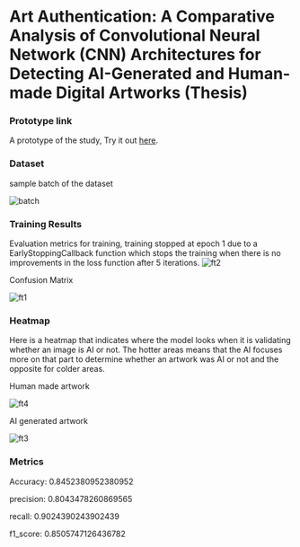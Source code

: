 ﻿# Art Authentication: A Comparative Analysis of Convolutional Neural Network (CNN) Architectures for Detecting AI-Generated and Human-made Digital Artworks (Thesis)

### Prototype link
A prototype of the study, Try it out [here](https://github.com/Hchama/ThesisPrototype).

### Dataset
sample batch of the dataset

![batch](https://github.com/user-attachments/assets/b3781c7a-b2ef-4b73-bff0-35980302e16c)

### Training Results
Evaluation metrics for training, training stopped at epoch 1 due to a EarlyStoppingCallback function which stops the training when there is no improvements in the loss function after 5 iterations.
![ft2](https://github.com/user-attachments/assets/a2a262ea-55e9-4e66-9f68-50f82a80b4d4)

Confusion Matrix

![ft1](https://github.com/user-attachments/assets/30a3fe6e-7c10-4bf9-982d-37fa04ce61b5)

### Heatmap
Here is a heatmap that indicates where the model looks when it is validating whether an image is AI or not. The hotter areas means that the AI focuses more on that part to determine whether an artwork was AI or not and the opposite for colder areas.

Human made artwork

![ft4](https://github.com/user-attachments/assets/baebe12c-7cd8-4305-bf15-d093acf9f8f0)

AI generated artwork

![ft3](https://github.com/user-attachments/assets/a984234f-fa34-4c19-9db1-f10a85ce48c9)

### Metrics
Accuracy: 0.8452380952380952

precision: 0.8043478260869565

recall: 0.9024390243902439

f1_score: 0.8505747126436782
